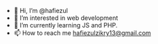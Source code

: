 - 👋 Hi, I’m @hafiezul
- 👀 I’m interested in web development
- 🌱 I’m currently learning JS and PHP.
- 📫 How to reach me hafiezulzikry13@gmail.com

<!---
hafiezul/hafiezul is a ✨ special ✨ repository because its `README.md` (this file) appears on your GitHub profile.
You can click the Preview link to take a look at your changes.
--->
